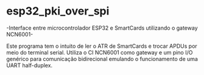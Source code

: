 # esp32_pki_over_spi

-Interface entre microcontrolador ESP32 e SmartCards utilizando o gateway NCN6001-

Este programa tem o intuito de ler o ATR de SmartCards e trocar APDUs por meio do terminal serial. Utiliza o CI NCN6001 como gateway e um pino I/O
genérico para comunicação bidirecional emulando o funcionamento de uma UART half-duplex.